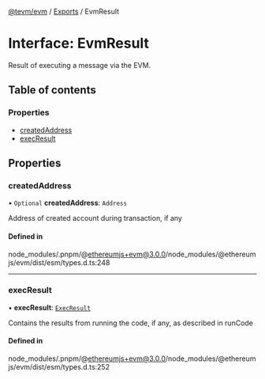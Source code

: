 [@tevm/evm](../README.md) / [Exports](../modules.md) / EvmResult

# Interface: EvmResult

Result of executing a message via the EVM.

## Table of contents

### Properties

- [createdAddress](EvmResult.md#createdaddress)
- [execResult](EvmResult.md#execresult)

## Properties

### createdAddress

• `Optional` **createdAddress**: `Address`

Address of created account during transaction, if any

#### Defined in

node_modules/.pnpm/@ethereumjs+evm@3.0.0/node_modules/@ethereumjs/evm/dist/esm/types.d.ts:248

___

### execResult

• **execResult**: [`ExecResult`](ExecResult.md)

Contains the results from running the code, if any, as described in runCode

#### Defined in

node_modules/.pnpm/@ethereumjs+evm@3.0.0/node_modules/@ethereumjs/evm/dist/esm/types.d.ts:252
